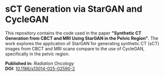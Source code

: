 # sCT Generation via StarGAN and CycleGAN

This repository contains the code used in the paper **"Synthetic CT Generation from CBCT and MRI Using StarGAN in the Pelvic Region"**. The work explores the application of StarGAN for generating synthetic CT (sCT) images from CBCT and MRI scans compare to the use of CycleGAN, specifically in the pelvic region.

**Published in:** *Radiation Oncology*  
**DOI:** [10.1186/s13014-025-02590-2](https://doi.org/10.1186/s13014-025-02590-2)
